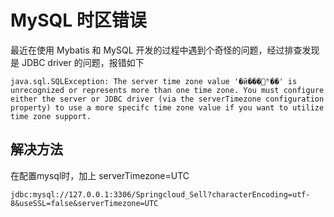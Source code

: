 # MySQL 时区错误
最近在使用 Mybatis 和 MySQL 开发的过程中遇到个奇怪的问题，经过排查发现是 JDBC driver 的问题，报错如下
```
java.sql.SQLException: The server time zone value '�й���׼ʱ��' is unrecognized or represents more than one time zone. You must configure either the server or JDBC driver (via the serverTimezone configuration property) to use a more specifc time zone value if you want to utilize time zone support.
```

## 解决方法

在配置mysql时，加上 serverTimezone=UTC

`jdbc:mysql://127.0.0.1:3306/Springcloud_Sell?characterEncoding=utf-8&useSSL=false&serverTimezone=UTC`